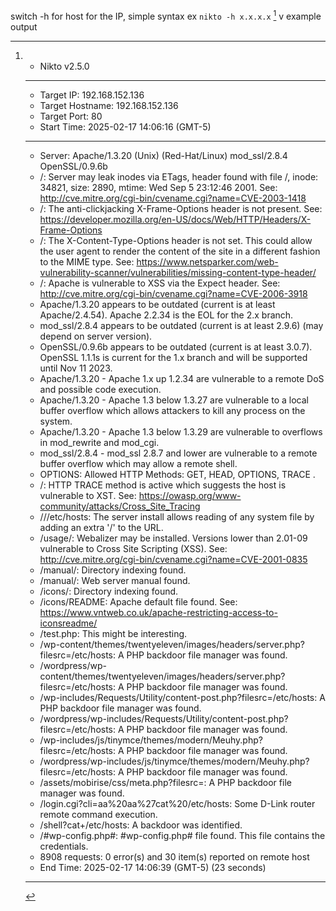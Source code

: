 switch -h for host for the IP, simple syntax
ex
`nikto -h x.x.x.x`
[^1]  v example output
[^1]: - Nikto v2.5.0
	---------------------------------------------------------------------------
	+ Target IP:          192.168.152.136
	+ Target Hostname:    192.168.152.136
	+ Target Port:        80
	+ Start Time:         2025-02-17 14:06:16 (GMT-5)
	---------------------------------------------------------------------------
	+ Server: Apache/1.3.20 (Unix)  (Red-Hat/Linux) mod_ssl/2.8.4 OpenSSL/0.9.6b
	+ /: Server may leak inodes via ETags, header found with file /, inode: 34821, size: 2890, mtime: Wed Sep  5 23:12:46 2001. See: http://cve.mitre.org/cgi-bin/cvename.cgi?name=CVE-2003-1418
	+ /: The anti-clickjacking X-Frame-Options header is not present. See: https://developer.mozilla.org/en-US/docs/Web/HTTP/Headers/X-Frame-Options
	+ /: The X-Content-Type-Options header is not set. This could allow the user agent to render the content of the site in a different fashion to the MIME type. See: https://www.netsparker.com/web-vulnerability-scanner/vulnerabilities/missing-content-type-header/
	+ /: Apache is vulnerable to XSS via the Expect header. See: http://cve.mitre.org/cgi-bin/cvename.cgi?name=CVE-2006-3918
	+ Apache/1.3.20 appears to be outdated (current is at least Apache/2.4.54). Apache 2.2.34 is the EOL for the 2.x branch.
	+ mod_ssl/2.8.4 appears to be outdated (current is at least 2.9.6) (may depend on server version).
	+ OpenSSL/0.9.6b appears to be outdated (current is at least 3.0.7). OpenSSL 1.1.1s is current for the 1.x branch and will be supported until Nov 11 2023.
	+ Apache/1.3.20 - Apache 1.x up 1.2.34 are vulnerable to a remote DoS and possible code execution.
	+ Apache/1.3.20 - Apache 1.3 below 1.3.27 are vulnerable to a local buffer overflow which allows attackers to kill any process on the system.
	+ Apache/1.3.20 - Apache 1.3 below 1.3.29 are vulnerable to overflows in mod_rewrite and mod_cgi.
	+ mod_ssl/2.8.4 - mod_ssl 2.8.7 and lower are vulnerable to a remote buffer overflow which may allow a remote shell.
	+ OPTIONS: Allowed HTTP Methods: GET, HEAD, OPTIONS, TRACE .
	+ /: HTTP TRACE method is active which suggests the host is vulnerable to XST. See: https://owasp.org/www-community/attacks/Cross_Site_Tracing
	+ ///etc/hosts: The server install allows reading of any system file by adding an extra '/' to the URL.
	+ /usage/: Webalizer may be installed. Versions lower than 2.01-09 vulnerable to Cross Site Scripting (XSS). See: http://cve.mitre.org/cgi-bin/cvename.cgi?name=CVE-2001-0835
	+ /manual/: Directory indexing found.
	+ /manual/: Web server manual found.
	+ /icons/: Directory indexing found.
	+ /icons/README: Apache default file found. See: https://www.vntweb.co.uk/apache-restricting-access-to-iconsreadme/
	+ /test.php: This might be interesting.
	+ /wp-content/themes/twentyeleven/images/headers/server.php?filesrc=/etc/hosts: A PHP backdoor file manager was found.
	+ /wordpress/wp-content/themes/twentyeleven/images/headers/server.php?filesrc=/etc/hosts: A PHP backdoor file manager was found.
	+ /wp-includes/Requests/Utility/content-post.php?filesrc=/etc/hosts: A PHP backdoor file manager was found.
	+ /wordpress/wp-includes/Requests/Utility/content-post.php?filesrc=/etc/hosts: A PHP backdoor file manager was found.
	+ /wp-includes/js/tinymce/themes/modern/Meuhy.php?filesrc=/etc/hosts: A PHP backdoor file manager was found.
	+ /wordpress/wp-includes/js/tinymce/themes/modern/Meuhy.php?filesrc=/etc/hosts: A PHP backdoor file manager was found.
	+ /assets/mobirise/css/meta.php?filesrc=: A PHP backdoor file manager was found.
	+ /login.cgi?cli=aa%20aa%27cat%20/etc/hosts: Some D-Link router remote command execution.
	+ /shell?cat+/etc/hosts: A backdoor was identified.
	+ /#wp-config.php#: #wp-config.php# file found. This file contains the credentials.
	+ 8908 requests: 0 error(s) and 30 item(s) reported on remote host
	+ End Time:           2025-02-17 14:06:39 (GMT-5) (23 seconds)
	---------------------------------------------------------------------------
	
